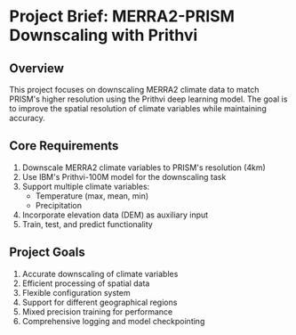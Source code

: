 # Project Brief: MERRA2-PRISM Downscaling with Prithvi

## Overview
This project focuses on downscaling MERRA2 climate data to match PRISM's higher resolution using the Prithvi deep learning model. The goal is to improve the spatial resolution of climate variables while maintaining accuracy.

## Core Requirements
1. Downscale MERRA2 climate variables to PRISM's resolution (4km)
2. Use IBM's Prithvi-100M model for the downscaling task
3. Support multiple climate variables:
   - Temperature (max, mean, min)
   - Precipitation
4. Incorporate elevation data (DEM) as auxiliary input
5. Train, test, and predict functionality

## Project Goals
1. Accurate downscaling of climate variables
2. Efficient processing of spatial data
3. Flexible configuration system
4. Support for different geographical regions
5. Mixed precision training for performance
6. Comprehensive logging and model checkpointing 